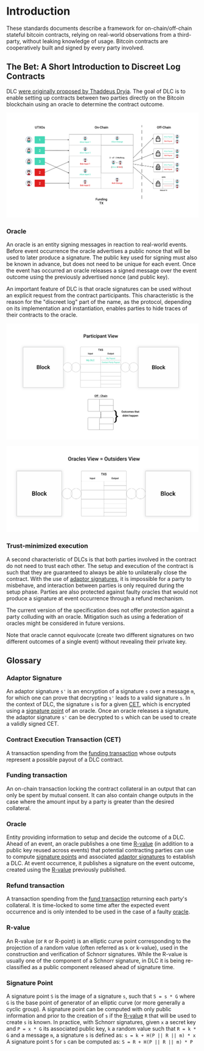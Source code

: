 # Introduction

These standards documents describe a framework for on-chain/off-chain stateful bitcoin contracts, relying on real-world observations from a third-party, without leaking knowledge of usage.
Bitcoin contracts are cooperatively built and signed
by every party involved.

## The Bet: A Short Introduction to Discreet Log Contracts

DLC [were originally proposed by Thaddeus Dryja](https://adiabat.github.io/dlc.pdf).
The goal of DLC is to enable setting up contracts between two parties directly on the Bitcoin blockchain using an oracle to determine the contract outcome.

![DLC Overview](images/dlc_overview.png)

### Oracle

An oracle is an entity signing messages in reaction to real-world events.
Before event occurrence the oracle advertises a public nonce that will be used to later produce a signature.
The public key used for signing must also be known in advance, but does not need to be unique for each event.
Once the event has occurred an oracle releases a signed message over the event outcome using the previously advertised nonce (and public key).

An important feature of DLC is that oracle signatures can be used without an explicit request from the contract participants.
This characteristic is the reason for the "discreet log" part of the name, as the protocol, depending on its implementation and instantiation, enables parties to hide traces of their contracts to the oracle.

![DLC Overview](images/dlc_participant_view.png)

![DLC Overview](images/dlc_outsider_view.png)

### Trust-minimized execution

A second characteristic of DLCs is that both parties involved in the contract do not need to trust each other.
The setup and execution of the contract is such that they are guaranteed to always be able to unilaterally close the contract.
With the use of [adaptor signatures](#adaptor-signature), it is impossible for a party to misbehave, and interaction between parties is only required during the setup phase.
Parties are also protected against faulty oracles that would not produce a signature at event occurrence through a refund mechanism.

The current version of the specification does not offer protection against a party colluding with an oracle.
Mitigation such as using a federation of oracles might be considered in future versions.

Note that oracle cannot equivocate (create two different signatures on two different outcomes of a single event) without revealing their private key.

## Glossary

### Adaptor Signature

An adaptor signature `s'` is an encryption of a signature `s` over a message `m`, for which one can prove that decrypting `s'` leads to a valid signature `s`.
In the context of DLC, the signature `s` is for a given [CET](#Contract-Execution-Transaction-(CET)), which is encrypted using a [signature point](#signature-point) of an oracle.
Once an oracle releases a signature, the adaptor signature `s'` can be decrypted to `s` which can be used to create a validly signed CET.


### Contract Execution Transaction (CET)

A transaction spending from the [funding transaction](#funding-transaction) whose outputs represent a possible payout of a DLC contract.

### Funding transaction

An on-chain transaction locking the contract collateral in an output that can only be spent by mutual consent.
It can also contain change outputs in the case where the amount input by a party is greater than the desired collateral.

### Oracle

Entity providing information to setup and decide the outcome of a DLC.
Ahead of an event, an oracle publishes a one time [R-value](#r-value) (in addition to a public key reused across events) that potential contracting parties can use to compute [signature points](#signature-point) and associated [adaptor signatures](#adaptor-signature) to establish a DLC.
At event occurrence, it publishes a signature on the event outcome, created using the [R-value](#r-value) previously published.

### Refund transaction

A transaction spending from the [fund transaction](#fund-transaction) returning each party's collateral.
It is time-locked to some time after the expected event occurrence and is only intended to be used in the case of a faulty [oracle](#oracle).

### R-value

An R-value (or `R` or R-point) is an elliptic curve point corresponding to the projection of a random value (often referred as `k` or k-value), used in the construction and verification of Schnorr signatures.
While the R-value is usually one of the component of a Schnorr signature, in DLC it is being re-classified as a public component released ahead of signature time.

### Signature Point

A signature point `S` is the image of a signature `s`, such that `S = s * G` where `G` is the base point of generator of an elliptic curve (or more generally a cyclic group).
A signature point can be computed with only public information and prior to the creation of `s` if the [R-value](#r-value) `R` that will be used to create `s` is known.
In practice, with Schnorr signatures, given `x` a secret key and `P = x * G` its associated public key, `k` a random value such that `R = k * G` and a message `m`, a signature `s` is defined as:
`s = k + H(P || R || m) * x`
A signature point `S` for `s` can be computed as:
`S = R + H(P || R || m) * P`